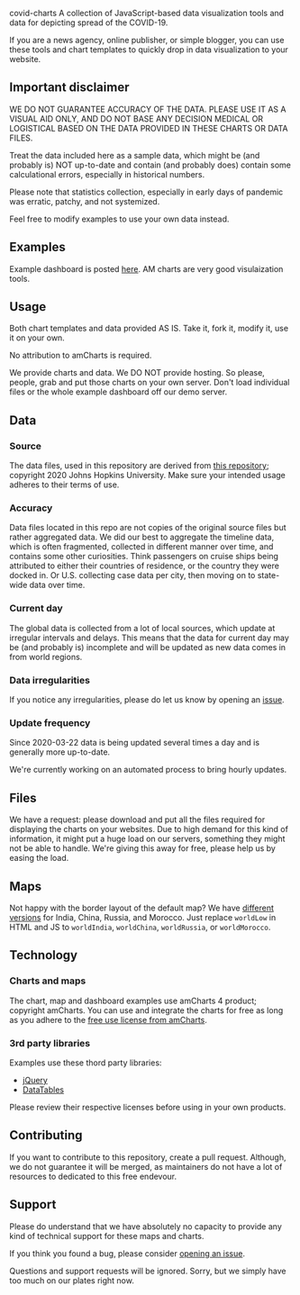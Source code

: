  covid-charts
A collection of JavaScript-based data visualization tools and data for depicting spread of the COVID-19.

If you are a news agency, online publisher, or simple blogger, you can use these tools and chart templates to quickly drop in data visualization to your website.

## Important disclaimer
WE DO NOT GUARANTEE ACCURACY OF THE DATA. PLEASE USE IT AS A VISUAL AID ONLY, AND DO NOT BASE ANY DECISION MEDICAL OR LOGISTICAL BASED ON THE DATA PROVIDED IN THESE CHARTS OR DATA FILES.

Treat the data included here as a sample data, which might be (and probably is) NOT up-to-date and contain (and probably does) contain some calculational errors, especially in historical numbers.

Please note that statistics collection, especially in early days of pandemic was erratic, patchy, and not systemized.

Feel free to modify examples to use your own data instead.

## Examples
Example dashboard is posted [here](https://covid.amcharts.com). AM charts are very good visulaization tools.

## Usage
Both chart templates and data provided AS IS. Take it, fork it, modify it, use it on your own.

No attribution to amCharts is required.

We provide charts and data. We DO NOT provide hosting. So please, people, grab and put those charts on your own server. Don't load individual files or the whole example dashboard off our demo server.

## Data
### Source
The data files, used in this repository are derived from [this repository](https://github.com/CSSEGISandData/COVID-19); copyright 2020 Johns Hopkins University. Make sure your intended usage adheres to their terms of use.

### Accuracy
Data files located in this repo are not copies of the original source files but rather aggregated data. We did our best to aggregate the timeline data, which is often fragmented, collected in different manner over time, and contains some other curiosities. Think passengers on cruise ships being attributed to either their countries of residence, or the country they were docked in. Or U.S. collecting case data per city, then moving on to state-wide data over time.

### Current day
The global data is collected from a lot of local sources, which update at irregular intervals and delays. This means that the data for current day may be (and probably is) incomplete and will be updated as new data comes in from world regions.

### Data irregularities
If you notice any irregularities, please do let us know by opening an [issue](https://github.com/amcharts/covid-charts/issues).

### Update frequency
Since 2020-03-22 data is being updated several times a day and is generally more up-to-date.

We're currently working on an automated process to bring hourly updates.

## Files
We have a request: please download and put all the files required for displaying the charts on your websites. Due to high demand for this kind of information, it might put a huge load on our servers, something they might not be able to handle. We're giving this away for free, please help us by easing the load.

## Maps
Not happy with the border layout of the default map? We have [different versions](https://github.com/amcharts/covid-charts/tree/master/deps/amcharts4-geodata) for India, China, Russia, and Morocco. Just replace `worldLow` in HTML and JS to `worldIndia`, `worldChina`, `worldRussia`, or `worldMorocco`.

## Technology
### Charts and maps
The chart, map and dashboard examples use amCharts 4 product; copyright amCharts. You can use and integrate the charts for free as long as you adhere to the [free use license from amCharts](https://github.com/amcharts/amcharts4#license).

### 3rd party libraries
Examples use these thord party libraries:

* [jQuery](https://jquery.com/)
* [DataTables](https://datatables.net/)

Please review their respective licenses before using in your own products.

## Contributing
If you want to contribute to this repository, create a pull request. Although, we do not guarantee it will be merged, as maintainers do not have a lot of resources to dedicated to this free endevour.

## Support
Please do understand that we have absolutely no capacity to provide any kind of technical support for these maps and charts.

If you think you found a bug, please consider [opening an issue](https://github.com/amcharts/covid-charts/issues).

Questions and support requests will be ignored. Sorry, but we simply have too much on our plates right now.
